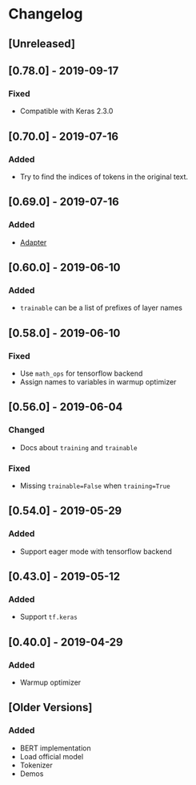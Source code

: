 # Changelog

## [Unreleased]

## [0.78.0] - 2019-09-17

### Fixed

- Compatible with Keras 2.3.0

## [0.70.0] - 2019-07-16

### Added

- Try to find the indices of tokens in the original text.

## [0.69.0] - 2019-07-16

### Added

- [Adapter](https://arxiv.org/pdf/1902.00751.pdf)

## [0.60.0] - 2019-06-10

### Added

- `trainable` can be a list of prefixes of layer names

## [0.58.0] - 2019-06-10

### Fixed

- Use `math_ops` for tensorflow backend
- Assign names to variables in warmup optimizer 

## [0.56.0] - 2019-06-04

### Changed

- Docs about `training` and `trainable`

### Fixed

- Missing `trainable=False` when `training=True`

## [0.54.0] - 2019-05-29

### Added

- Support eager mode with tensorflow backend

## [0.43.0] - 2019-05-12

### Added

- Support `tf.keras`

## [0.40.0] - 2019-04-29

### Added

- Warmup optimizer

## [Older Versions]

### Added

- BERT implementation
- Load official model
- Tokenizer
- Demos
